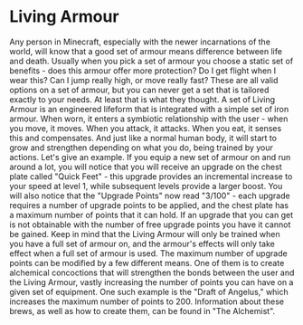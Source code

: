 # Living Armour

Any person in Minecraft, especially with the newer incarnations of the world, will know that a good set of armour means difference between life and death. Usually when you pick a set of armour you choose a static set of benefits - does this armour offer more protection? Do I get flight when I wear this? Can I jump really high, or move really fast? These are all valid options on a set of armour, but you can never get a set that is tailored exactly to your needs. At least that is what they thought.
A set of Living Armour is an engineered lifeform that is integrated with a simple set of iron armour. When worn, it enters a symbiotic relationship with the user - when you move, it moves. When you attack, it attacks. When you eat, it senses this and compensates. And just like a normal human body, it will start to grow and strengthen depending on what you do, being trained by your actions.
Let's give an example. If you equip a new set of armour on and run around a lot, you will notice that you will receive an upgrade on the chest plate called "Quick Feet" - this upgrade provides an incremental increase to your speed at level 1, while subsequent levels provide a larger boost. You will also notice that the "Upgrade Points" now read "3/100" - each upgrade requires a number of upgrade points to be applied, and the chest plate has a maximum number of points that it can hold. If an upgrade that you can get is not obtainable with the number of free upgrade points you have it cannot be gained.
Keep in mind that the Living Armour will only be trained when you have a full set of armour on, and the armour's effects will only take effect when a full set of armour is used.
The maximum number of upgrade points can be modified by a few different means. One of them is to create alchemical concoctions that will strengthen the bonds between the user and the Living Armour, vastly increasing the number of points you can have on a given set of equipment. One such example is the "Draft of Angelus," which increases the maximum number of points to 200. Information about these brews, as well as how to create them, can be found in "The Alchemist".

